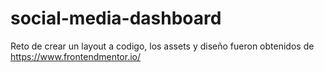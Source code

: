 # social-media-dashboard
Reto de crear un layout a codigo, los assets y diseño fueron obtenidos de https://www.frontendmentor.io/
